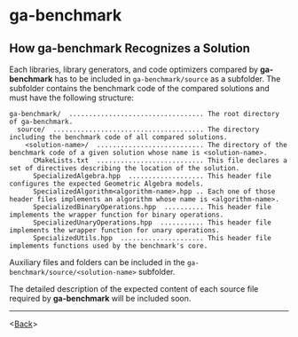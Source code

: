 # ga-benchmark

## How **ga-benchmark** Recognizes a Solution

Each libraries, library generators, and code optimizers compared by **ga-benchmark** has to be included in `ga-benchmark/source` as a subfolder. The subfolder contains the benchmark code of the compared solutions and must have the following structure:

```plaintext
ga-benchmark/  .................................. The root directory of ga-benchmark.
  source/  ...................................... The directory including the benchmark code of all compared solutions.
    <solution-name>/  ........................... The directory of the benchmark code of a given solution whose name is <solution-name>.
      CMakeLists.txt  ........................... This file declares a set of directives describing the location of the solution.
      SpecializedAlgebra.hpp  ................... This header file configures the expected Geometric Algebra models.
      SpecializedAlgorithm<algorithm-name>.hpp .. Each one of those header files implements an algorithm whose name is <algorithm-name>.
      SpecializedBinaryOperations.hpp  .......... This header file implements the wrapper function for binary operations.
      SpecializedUnaryOperations.hpp  ........... This header file implements the wrapper function for unary operations.
      SpecializedUtils.hpp  ..................... This header file implements functions used by the benchmark's core.
```

Auxiliary files and folders can be included in the `ga-benchmark/source/<solution-name>` subfolder.

The detailed description of the expected content of each source file required by **ga-benchmark** will be included soon.

---
<[Back](../README.md)>
